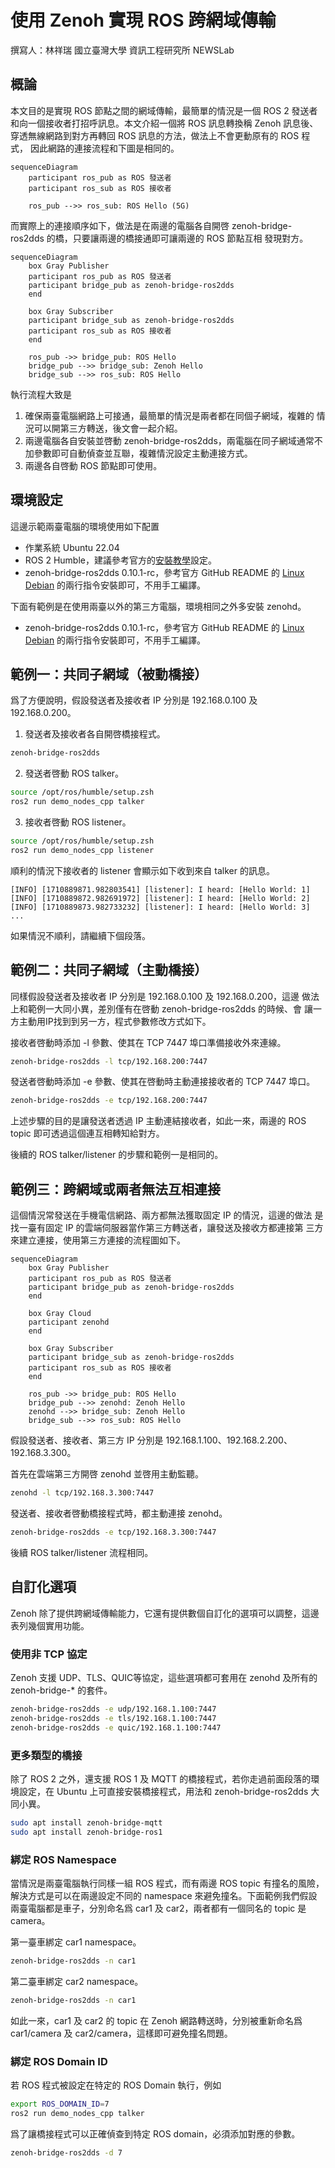 # 使用 Zenoh 實現 ROS 跨網域傳輸

撰寫人：林祥瑞
國立臺灣大學 資訊工程研究所 NEWSLab

## 概論

本文目的是實現 ROS 節點之間的網域傳輸，最簡單的情況是一個 ROS 2 發送者
和向一個接收者打招呼訊息。本文介紹一個將 ROS 訊息轉換稱 Zenoh 訊息後、
穿透無線網路到對方再轉回 ROS 訊息的方法，做法上不會更動原有的 ROS 程式，
因此網路的連接流程和下圖是相同的。

```mermaid
sequenceDiagram
    participant ros_pub as ROS 發送者
    participant ros_sub as ROS 接收者

    ros_pub -->> ros_sub: ROS Hello (5G)
```

而實際上的連接順序如下，做法是在兩邊的電腦各自開啓
zenoh-bridge-ros2dds 的橋，只要讓兩邊的橋接通即可讓兩邊的 ROS 節點互相
發現對方。


```mermaid
sequenceDiagram
    box Gray Publisher
    participant ros_pub as ROS 發送者
    participant bridge_pub as zenoh-bridge-ros2dds
    end

    box Gray Subscriber
    participant bridge_sub as zenoh-bridge-ros2dds
    participant ros_sub as ROS 接收者
    end

    ros_pub ->> bridge_pub: ROS Hello
    bridge_pub -->> bridge_sub: Zenoh Hello
    bridge_sub -->> ros_sub: ROS Hello
```

執行流程大致是

1. 確保兩臺電腦網路上可接通，最簡單的情況是兩者都在同個子網域，複雜的
   情況可以開第三方轉送，後文會一起介紹。
2. 兩邊電腦各自安裝並啓動 zenoh-bridge-ros2dds，兩電腦在同子網域通常不
   加參數即可自動偵查並互聯，複雜情況設定主動連接方式。
3. 兩邊各自啓動 ROS 節點即可使用。


## 環境設定

這邊示範兩臺電腦的環境使用如下配置

- 作業系統 Ubuntu 22.04
- ROS 2 Humble，建議參考官方的[安裝教學](https://docs.ros.org/en/humble/Installation/Ubuntu-Install-Debians.html)設定。
- zenoh-bridge-ros2dds 0.10.1-rc，參考官方 GitHub README 的 [Linux
  Debian](https://github.com/eclipse-zenoh/zenoh-plugin-ros2dds?tab=readme-ov-file#linux-debian)
  的兩行指令安裝即可，不用手工編譯。

下面有範例是在使用兩臺以外的第三方電腦，環境相同之外多安裝 zenohd。

- zenoh-bridge-ros2dds 0.10.1-rc，參考官方 GitHub README 的 [Linux
  Debian](https://github.com/eclipse-zenoh/zenoh?tab=readme-ov-file#linux-debian)
  的兩行指令安裝即可，不用手工編譯。


## 範例一：共同子網域（被動橋接）

爲了方便說明，假設發送者及接收者 IP 分別是 192.168.0.100 及 192.168.0.200。

1. 發送者及接收者各自開啓橋接程式。
  ```bash
  zenoh-bridge-ros2dds
  ```

2. 發送者啓動 ROS talker。

  ```bash
  source /opt/ros/humble/setup.zsh
  ros2 run demo_nodes_cpp talker
  ```

3. 接收者啓動 ROS listener。

  ```bash
  source /opt/ros/humble/setup.zsh
  ros2 run demo_nodes_cpp listener
  ```

順利的情況下接收者的 listener 會顯示如下收到來自 talker 的訊息。

```
[INFO] [1710889871.982803541] [listener]: I heard: [Hello World: 1]
[INFO] [1710889872.982691972] [listener]: I heard: [Hello World: 2]
[INFO] [1710889873.982733232] [listener]: I heard: [Hello World: 3]
...
```

如果情況不順利，請繼續下個段落。


## 範例二：共同子網域（主動橋接）

同樣假設發送者及接收者 IP 分別是 192.168.0.100 及 192.168.0.200，這邊
做法上和範例一大同小異，差別僅有在啓動 zenoh-bridge-ros2dds 的時候、會
讓一方主動用IP找到到另一方，程式參數修改方式如下。

接收者啓動時添加 -l 參數、使其在 TCP 7447 埠口準備接收外來連線。

```bash
zenoh-bridge-ros2dds -l tcp/192.168.200:7447
```

發送者啓動時添加 -e 參數、使其在啓動時主動連接接收者的 TCP 7447 埠口。

```bash
zenoh-bridge-ros2dds -e tcp/192.168.200:7447
```

上述步驟的目的是讓發送者透過 IP 主動連結接收者，如此一來，兩邊的 ROS
topic 即可透過這個連互相轉知給對方。

後續的 ROS talker/listener 的步驟和範例一是相同的。


## 範例三：跨網域或兩者無法互相連接

這個情況常發送在手機電信網路、兩方都無法獲取固定 IP 的情況，這邊的做法
是找一臺有固定 IP 的雲端伺服器當作第三方轉送者，讓發送及接收方都連接第
三方來建立連接，使用第三方連接的流程圖如下。

```mermaid
sequenceDiagram
    box Gray Publisher
    participant ros_pub as ROS 發送者
    participant bridge_pub as zenoh-bridge-ros2dds
    end

    box Gray Cloud
    participant zenohd
    end

    box Gray Subscriber
    participant bridge_sub as zenoh-bridge-ros2dds
    participant ros_sub as ROS 接收者
    end

    ros_pub ->> bridge_pub: ROS Hello
    bridge_pub -->> zenohd: Zenoh Hello
    zenohd -->> bridge_sub: Zenoh Hello
    bridge_sub -->> ros_sub: ROS Hello
```


假設發送者、接收者、第三方 IP 分別是 192.168.1.100、192.168.2.200、
192.168.3.300。

首先在雲端第三方開啓 zenohd 並啓用主動監聽。

```bash
zenohd -l tcp/192.168.3.300:7447
```

發送者、接收者啓動橋接程式時，都主動連接 zenohd。

```bash
zenoh-bridge-ros2dds -e tcp/192.168.3.300:7447
```

後續 ROS talker/listener 流程相同。


## 自訂化選項

Zenoh 除了提供跨網域傳輸能力，它還有提供數個自訂化的選項可以調整，這邊
表列幾個實用功能。


### 使用非 TCP 協定

Zenoh 支援 UDP、TLS、QUIC等協定，這些選項都可套用在 zenohd 及所有的 zenoh-bridge-* 的套件。

```bash
zenoh-bridge-ros2dds -e udp/192.168.1.100:7447
zenoh-bridge-ros2dds -e tls/192.168.1.100:7447
zenoh-bridge-ros2dds -e quic/192.168.1.100:7447
```

### 更多類型的橋接

除了 ROS 2 之外，還支援 ROS 1 及 MQTT 的橋接程式，若你走過前面段落的環
境設定，在 Ubuntu 上可直接安裝橋接程式，用法和 zenoh-bridge-ros2dds 大
同小異。

```bash
sudo apt install zenoh-bridge-mqtt
sudo apt install zenoh-bridge-ros1
```

### 綁定 ROS Namespace

當情況是兩臺電腦執行同樣一組 ROS 程式，而有兩邊 ROS topic 有撞名的風險，
解決方式是可以在兩邊設定不同的 namespace 來避免撞名。下面範例我們假設
兩臺電腦都是車子，分別命名爲 car1 及 car2，兩者都有一個同名的 topic 是
camera。

第一臺車綁定 car1 namespace。

```bash
zenoh-bridge-ros2dds -n car1
```

第二臺車綁定 car2 namespace。

```bash
zenoh-bridge-ros2dds -n car1
```

如此一來，car1 及 car2 的 topic 在 Zenoh 網路轉送時，分別被重新命名爲
car1/camera 及 car2/camera，這樣即可避免撞名問題。

### 綁定 ROS Domain ID

若 ROS 程式被設定在特定的 ROS Domain 執行，例如

```bash
export ROS_DOMAIN_ID=7
ros2 run demo_nodes_cpp talker
  ```

爲了讓橋接程式可以正確偵查到特定 ROS domain，必須添加對應的參數。

```bash
zenoh-bridge-ros2dds -d 7
```
